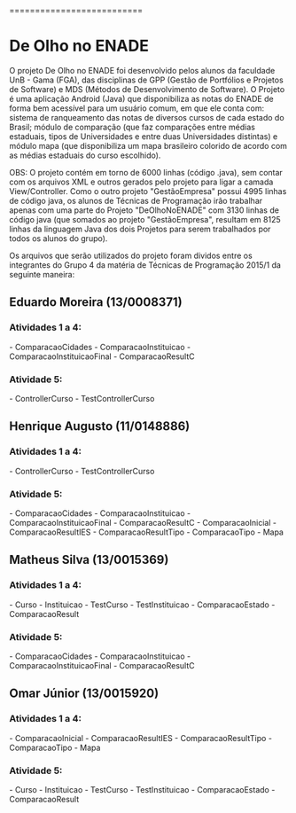 ﻿==========================
<h1>De Olho no ENADE</h1>

<p>O projeto De Olho no ENADE foi desenvolvido pelos alunos da faculdade UnB - Gama (FGA), das disciplinas de GPP (Gestão de Portfólios e Projetos de Software) e MDS (Métodos de Desenvolvimento de Software). O Projeto é uma aplicação Android (Java) que disponibiliza as notas do ENADE de forma bem acessível para um usuário comum, em que ele conta com: sistema de ranqueamento das notas de diversos cursos de cada estado do Brasil; módulo de comparação (que faz comparações entre médias estaduais, tipos de Universidades e entre duas Universidades distintas) e módulo mapa (que disponibiliza um mapa brasileiro colorido de acordo com as médias estaduais do curso escolhido).</p>

<p> OBS: O projeto contém em torno de 6000 linhas (código .java), sem contar com os arquivos XML e outros gerados pelo projeto para ligar a camada View/Controller. Como o outro projeto "GestãoEmpresa" possui 4995 linhas de código java, os alunos de Técnicas de Programação irão trabalhar apenas com uma parte do Projeto "DeOlhoNoENADE" com 3130 linhas de código java (que somados ao projeto "GestãoEmpresa", resultam em 8125 linhas da linguagem Java dos dois Projetos para serem trabalhados por todos os alunos do grupo).</p>

Os arquivos que serão utilizados do projeto foram dividos entre os integrantes do Grupo 4 da matéria de Técnicas de Programação 2015/1 da seguinte maneira:

<h2>Eduardo Moreira (13/0008371)</h2>
<h3>Atividades 1 a 4:</h3>  
- ComparacaoCidades
- ComparacaoInstituicao
- ComparacaoInstituicaoFinal
- ComparacaoResultC
<h3>Atividade 5:</h3> 
- ControllerCurso
- TestControllerCurso

<h2>Henrique Augusto (11/0148886)</h2>
<h3>Atividades 1 a 4:</h3>  
- ControllerCurso
- TestControllerCurso
<h3>Atividade 5:</h3>
- ComparacaoCidades
- ComparacaoInstituicao
- ComparacaoInstituicaoFinal
- ComparacaoResultC
- ComparacaoInicial
- ComparacaoResultIES
- ComparacaoResultTipo
- ComparacaoTipo
- Mapa

<h2>Matheus Silva (13/0015369)</h2>
<h3>Atividades 1 a 4:</h3> 
- Curso
- Instituicao
- TestCurso
- TestInstituicao
- ComparacaoEstado
- ComparacaoResult
<h3>Atividade 5:</h3>
- ComparacaoCidades
- ComparacaoInstituicao
- ComparacaoInstituicaoFinal
- ComparacaoResultC

<h2>Omar Júnior (13/0015920)</h2>
<h3>Atividades 1 a 4:</h3> 
- ComparacaoInicial
- ComparacaoResultIES
- ComparacaoResultTipo
- ComparacaoTipo
- Mapa
<h3>Atividade 5:</h3>
- Curso
- Instituicao
- TestCurso
- TestInstituicao
- ComparacaoEstado
- ComparacaoResult